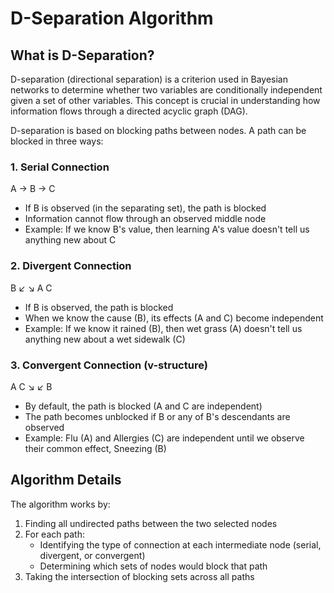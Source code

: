 # D-Separation Algorithm

## What is D-Separation?

D-separation (directional separation) is a criterion used in Bayesian networks to determine whether two variables are conditionally independent given a set of other variables. This concept is crucial in understanding how information flows through a directed acyclic graph (DAG).

D-separation is based on blocking paths between nodes. A path can be blocked in three ways:

### 1. Serial Connection

A → B → C

- If B is observed (in the separating set), the path is blocked
- Information cannot flow through an observed middle node
- Example: If we know B's value, then learning A's value doesn't tell us anything new about C

### 2. Divergent Connection

B
↙ ↘
A C

- If B is observed, the path is blocked
- When we know the cause (B), its effects (A and C) become independent
- Example: If we know it rained (B), then wet grass (A) doesn't tell us anything new about a wet sidewalk (C)

### 3. Convergent Connection (v-structure)

A C
↘ ↙
B

- By default, the path is blocked (A and C are independent)
- The path becomes unblocked if B or any of B's descendants are observed
- Example: Flu (A) and Allergies (C) are independent until we observe their common effect, Sneezing (B)

## Algorithm Details

The algorithm works by:

1. Finding all undirected paths between the two selected nodes
2. For each path:
   - Identifying the type of connection at each intermediate node (serial, divergent, or convergent)
   - Determining which sets of nodes would block that path
3. Taking the intersection of blocking sets across all paths
